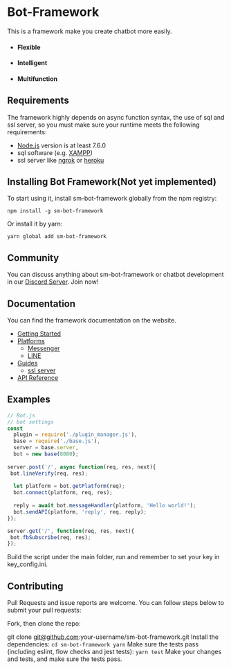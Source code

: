 # Bot-Framework

This is a framework make you create chatbot more easily.

* #### Flexible
* #### Intelligent
* #### Multifunction

## Requirements
The framework highly depends on async function syntax, the use of sql and ssl server, so you must make sure your runtime meets the following requirements:
* [Node.js](https://nodejs.org/en/) version is at least 7.6.0
* sql software (e.g. [XAMPP](https://www.apachefriends.org/zh_tw/index.html))
* ssl server like [ngrok](https://ngrok.com/) or [heroku](https://www.heroku.com/)

## Installing Bot Framework(Not yet implemented)

To start using it, install sm-bot-framework globally from the npm registry:

``npm install -g sm-bot-framework``

Or install it by yarn:

``yarn global add sm-bot-framework``

## Community

You can discuss anything about sm-bot-framework or chatbot development in our [Discord Server](https://discord.gg/Gjaamg). Join now!

## Documentation

You can find the framework documentation on the website.

* [Getting Started](https://github.com/Mist-Rain/Bot-Framework/blob/master/docs/Getting-Started.md)
* [Platforms](https://github.com/Mist-Rain/Bot-Framework/blob/master/docs/Platforms/Platforms.md)
  * [Messenger](https://github.com/Mist-Rain/Bot-Framework/blob/master/docs/Platforms/Messenger.md)
  * [LINE](https://github.com/Mist-Rain/Bot-Framework/blob/master/docs/Platforms/LINE.md)
* [Guides](https://github.com/Mist-Rain/Bot-Framework/blob/master/docs/Guides/Guides.md)
  * [ssl server](https://github.com/Mist-Rain/Bot-Framework/blob/master/docs/Guides/ssl-server.md)
* [API Reference](https://github.com/Mist-Rain/Bot-Framework/blob/master/docs/API-Reference.md)

## Examples

```javascript
// Bot.js
// bot settings
const
  plugin = require('./plugin_manager.js'),
  base = require('./base.js'),
  server = base.server,
  bot = new base(8080);
  
server.post('/', async function(req, res, next){
 bot.lineVerify(req, res);
  
  let platform = bot.getPlatform(req);
  bot.connect(platform, req, res);
  
  reply = await bot.messageHandler(platform, 'Hello world!');
  bot.sendAPI(platform, 'reply', req, reply);
});

server.get('/', function(req, res, next){
 bot.fbSubscribe(req, res);
});
```
Build the script under the main folder, run and remember to set your key in key_config.ini.
## Contributing
Pull Requests and issue reports are welcome. You can follow steps below to submit your pull requests:

Fork, then clone the repo:

git clone git@github.com:your-username/sm-bot-framework.git
Install the dependencies:
``
cd sm-bot-framework
yarn
``
Make sure the tests pass (including eslint, flow checks and jest tests):
``
yarn test
``
Make your changes and tests, and make sure the tests pass.
